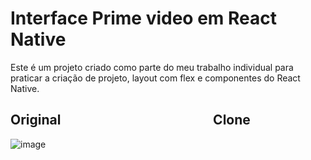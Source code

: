 # Interface Prime video em React Native
Este é um projeto criado como parte do meu trabalho individual para praticar a criação de projeto, layout com flex e componentes do React Native.


## Original     &nbsp;&nbsp;&nbsp;&nbsp;&nbsp;&nbsp;&nbsp;&nbsp;&nbsp;&nbsp;&nbsp;&nbsp;&nbsp;&nbsp;&nbsp;&nbsp;&nbsp;&nbsp;&nbsp;&nbsp;&nbsp;&nbsp;&nbsp;&nbsp;&nbsp;&nbsp;&nbsp;&nbsp;&nbsp;&nbsp;&nbsp;&nbsp;&nbsp;&nbsp;&nbsp;&nbsp;&nbsp;&nbsp;&nbsp;&nbsp;&nbsp;&nbsp; &nbsp;&nbsp;&nbsp;&nbsp;     Clone                     
![image](https://github.com/LeoEsplinio/P1-react-native/assets/162380833/e6d3e0d0-ae13-4960-87ef-417b308e02c6)



